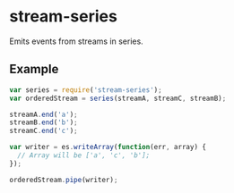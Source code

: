 # stream-series

Emits events from streams in series.

## Example

```js
var series = require('stream-series');
var orderedStream = series(streamA, streamC, streamB);

streamA.end('a');
streamB.end('b');
streamC.end('c');

var writer = es.writeArray(function(err, array) {
  // Array will be ['a', 'c', 'b'];
});

orderedStream.pipe(writer);
```
